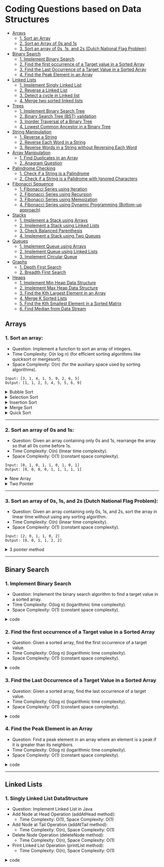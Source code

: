 # Coding Questions based on Data Structures

- [Arrays](#arrays)
  - [1. Sort an Array](#a1)
  - [2. Sort an Array of 0s and 1s](#a2)
  - [3. Sort an array of 0s, 1s, and 2s (Dutch National Flag Problem)](#a3)
- [Binary Search](#binary)
  - [1. Implement Binary Search](#b1)
  - [2. Find the first occurrence of a Target value in a Sorted Array](#b2)
  - [3. Find the Last Occurrence of a Target Value in a Sorted Array](#b3)
  - [4. Find the Peak Element in an Array](#b4)
- [Linked Lists](#linkedlists)
  - [1. Implement Singly Linked List](#l1) 
  - [2. Reverse a Linked List](#l2)
  - [3. Detect a cycle in Linked list](#l3)
  - [4. Merge two sorted linked lists](#l4)
- [Trees](#trees)
  - [1. Implement Binary Search Tree](#t1) 
  - [2. Binary Search Tree (BST) validation](#t2)
  - [3. Inorder Traversal of a Binary Tree](#t3)
  - [4. Lowest Common Ancestor in a Binary Tree](#t4)
- [String Manipulation](#stringm)
  - [1. Reverse a String](#sm1)
  - [2. Reverse Each Word in a String](#sm2)
  - [3. Reverse Words in a String without Reversing Each Word](#sm3)
- [Array Manipulation](#arraysm)
  - [1. Find Duplicates in an Array](#am1)
  - [2. Anagram Question](#am2)
- [Palindrome Checking](#palindrome)
  - [1. Check if a String is a Palindrome](#p1)
  - [2. Check if a String is a Palidrome with Ignored Characters](#p2)
- [Fibonacci Sequence](#fibonacci)
  - [1. Fibonacci Series using Iteration](#f1)
  - [2. Fibonacci Series using Recursion](#f2)
  - [3. Fibonacci Series using Memoization](#f3)
  - [4. Fibonacci Series using Dynamic Programming (Bottom-up approach)](#f4)
- [Stacks](#stacks)
  - [1. Implement a Stack using Arrays](#s1)
  - [2. Implement a Stack using Linked Lists](#s2)
  - [3. Check Balanced Parenthesis](#s3)
  - [4. Implement a Stack using Two Queues](#s4)
- [Queues](#queues)
  - [1. Implement Queue using Arrays](#q1)
  - [2. Implement Queue using Linked Lists](#q2)
  - [3. Implement Circular Queue](#q3)
- [Graphs](#graphs)
  - [1. Depth First Search](#g1)
  - [2. Breadth First Search](#g2)
- [Heaps](#heaps)
  - [1. Implement Min Heap Data Structure](#h1)
  - [2. Implement Max Heap Data Structure](#h2)
  - [3. Find the Kth Largest Element in an Array](#h3)
  - [4. Merge K Sorted Lists](#h4)
  - [5. Find the Kth Smallest Element in a Sorted Matrix](#h5)
  - [6. Find Median from Data Stream](#h6)

## Arrays <a id="arrays"></a>

### 1. Sort an array: <a id="a1"></a>

- Question: Implement a function to sort an array of integers.
- Time Complexity: O(n log n) (for efficient sorting algorithms like quicksort or mergesort).
- Space Complexity: O(n) (for the auxiliary space used by sorting algorithms).

```
Input: [3, 1, 4, 1, 5, 9, 2, 6, 5]
Output: [1, 1, 2, 3, 4, 5, 5, 6, 9]
```

<details>
<summary>Bubble Sort</summary>
<p>

<li> Time Complexity: O(n^2) (quadratic time complexity). </li>
<li> Space Complexity: O(1) (constant space complexity). </li>
  
```java
public class BubbleSort {
    public static void bubbleSort(int[] arr) {
        int n = arr.length;
        for (int i = 0; i < n - 1; i++) {
            for (int j = 0; j < n - i - 1; j++) {
                if (arr[j] > arr[j + 1]) {
                    // Swap arr[j] and arr[j + 1]
                    int temp = arr[j];
                    arr[j] = arr[j + 1];
                    arr[j + 1] = temp;
                }
            }
        }
    }

    public static void main(String[] args) {
        int[] arr = {64, 34, 25, 12, 22, 11, 90};
        bubbleSort(arr);
        for (int i : arr) {
            System.out.print(i + " "); // Output: 11 12 22 25 34 64 90
        }
    }
}


  
```
</p>
</details>

<details>
<summary>Selection Sort</summary>
<p>
- Time Complexity: O(n^2) (quadratic time complexity).
- Space Complexity: O(1) (constant space complexity).

  
```java
public class SelectionSort {
    public static void selectionSort(int[] arr) {
        int n = arr.length;
        for (int i = 0; i < n - 1; i++) {
            int minIdx = i;
            for (int j = i + 1; j < n; j++) {
                if (arr[j] < arr[minIdx]) {
                    minIdx = j;
                }
            }
            // Swap arr[minIdx] and arr[i]
            int temp = arr[minIdx];
            arr[minIdx] = arr[i];
            arr[i] = temp;
        }
    }

    public static void main(String[] args) {
        int[] arr = {64, 34, 25, 12, 22, 11, 90};
        selectionSort(arr);
        for (int i : arr) {
            System.out.print(i + " "); // Output: 11 12 22 25 34 64 90
        }
    }
}

```
</p>
</details>

<details>
<summary>Insertion Sort</summary>
<p>
- Time Complexity: O(n^2) (quadratic time complexity).
- Space Complexity: O(1) (constant space complexity).

```java
public class InsertionSort {
    public static void insertionSort(int[] arr) {
        int n = arr.length;
        for (int i = 1; i < n; i++) {
            int key = arr[i];
            int j = i - 1;
            while (j >= 0 && arr[j] > key) {
                arr[j + 1] = arr[j];
                j = j - 1;
            }
            arr[j + 1] = key;
        }
    }

    public static void main(String[] args) {
        int[] arr = {64, 34, 25, 12, 22, 11, 90};
        insertionSort(arr);
        for (int i : arr) {
            System.out.print(i + " "); // Output: 11 12 22 25 34 64 90
        }
    }
}

```

</p>
</details>

<details>
<summary>Merge Sort</summary>
<p>
- Time Complexity: O(n log n) (logarithmic time complexity).
- Space Complexity: O(n) (linear space complexity).

```java
public class MergeSort {
    public static void mergeSort(int[] arr) {
        if (arr.length < 2) return;
        int mid = arr.length / 2;
        int[] left = new int[mid];
        int[] right = new int[arr.length - mid];

        for (int i = 0; i < mid; i++) {
            left[i] = arr[i];
        }
        for (int i = mid; i < arr.length; i++) {
            right[i - mid] = arr[i];
        }

        mergeSort(left);
        mergeSort(right);
        merge(arr, left, right);
    }

    public static void merge(int[] arr, int[] left, int[] right) {
        int i = 0, j = 0, k = 0;
        while (i < left.length && j < right.length) {
            if (left[i] <= right[j]) {
                arr[k++] = left[i++];
            } else {
                arr[k++] = right[j++];
            }
        }
        while (i < left.length) {
            arr[k++] = left[i++];
        }
        while (j < right.length) {
            arr[k++] = right[j++];
        }
    }

    public static void main(String[] args) {
        int[] arr = {64, 34, 25, 12, 22, 11, 90};
        mergeSort(arr);
        for (int i : arr) {
            System.out.print(i + " "); // Output: 11 12 22 25 34 64 90
        }
    }
}


```

</p>
</details>

<details>
<summary>Quick Sort</summary>
<p>

- Time Complexity: O(n log n) on average, O(n^2) in the worst case.
- Space Complexity: O(log n) on average due to recursion stack
  
```java
public class QuickSort {
    public static void quickSort(int[] arr, int low, int high) {
        if (low < high) {
            int pi = partition(arr, low, high);
            quickSort(arr, low, pi - 1);
            quickSort(arr, pi + 1, high);
        }
    }

    public static int partition(int[] arr, int low, int high) {
        int pivot = arr[high];
        int i = (low - 1);
        for (int j = low; j < high; j++) {
            if (arr[j] <= pivot) {
                i++;
                int temp = arr[i];
                arr[i] = arr[j];
                arr[j] = temp;
            }
        }
        int temp = arr[i + 1];
        arr[i + 1] = arr[high];
        arr[high] = temp;
        return i + 1;
    }

    public static void main(String[] args) {
        int[] arr = {64, 34, 25, 12, 22, 11, 90};
        quickSort(arr, 0, arr.length - 1);
        for (int i : arr) {
            System.out.print(i + " "); // Output: 11 12 22 25 34 64 90
        }
    }
}

```
</p>
</details>

---

### 2. Sort an array of 0s and 1s: <a id="a2"></a>

- Question: Given an array containing only 0s and 1s, rearrange the array so that all 0s come before 1s.
- Time Complexity: O(n) (linear time complexity).
- Space Complexity: O(1) (constant space complexity).

```
Input: [0, 1, 0, 1, 1, 0, 1, 0, 1]
Output: [0, 0, 0, 0, 1, 1, 1, 1, 1]
```

<details>
<summary>New Array</summary>
<p>

```java
public class Main {
    public static void main(String[] args) {
        int[] arr = {1, 0, 1, 0, 1, 0, 0, 1};
        int[] rearrangedArr = rearrangeWithNewArray(arr);
        for (int num : rearrangedArr) {
            System.out.print(num + " ");
        }
    }

    public static int[] rearrangeWithNewArray(int[] arr) {
        int[] result = new int[arr.length];
        int index = 0;
        // First, add all 0s to the new array
        for (int num : arr) {
            if (num == 0) {
                result[index++] = 0;
            }
        }
        // Then, add all 1s to the new array
        for (int num : arr) {
            if (num == 1) {
                result[index++] = 1;
            }
        }
        return result;
    }
}

```
</p>
</details>

<details>
<summary>Two Pointer</summary>
<p>
  
```java
public class Main {
    public static void main(String[] args) {
        int[] arr = {1, 0, 1, 0, 1, 0, 0, 1};
        rearrangeWithTwoPointers(arr);
        for (int num : arr) {
            System.out.print(num + " ");
        }
    }

    public static void rearrangeWithTwoPointers(int[] arr) {
        int left = 0;
        int right = arr.length - 1;
        while (left < right) {
            // Move left pointer until it encounters 1
            while (arr[left] == 0 && left < right) {
                left++;
            }
            // Move right pointer until it encounters 0
            while (arr[right] == 1 && left < right) {
                right--;
            }
            // Swap 0 at left pointer with 1 at right pointer
            if (left < right) {
                arr[left++] = 0;
                arr[right--] = 1;
            }
        }
    }
}


```
</p>
</details>

--- 
### 3. Sort an array of 0s, 1s, and 2s (Dutch National Flag Problem): <a id="a3"></a>

- Question: Given an array containing only 0s, 1s, and 2s, sort the array in linear time without using any sorting algorithm.
- Time Complexity: O(n) (linear time complexity).
- Space Complexity: O(1) (constant space complexity).

```
Input: [2, 0, 1, 1, 0, 2]
Output: [0, 0, 1, 1, 2, 2]

```

<details>
<summary>3 pointer method</summary>
<p>

```java
public class SortColors {
    public static void sortColors(int[] nums) {
        int low = 0;
        int mid = 0;
        int high = nums.length - 1;
        
        while (mid <= high) {
            if (nums[mid] == 0) {
                swap(nums, low, mid);
                low++;
                mid++;
            } else if (nums[mid] == 1) {
                mid++;
            } else {
                swap(nums, mid, high);
                high--;
            }
        }
    }
    
    private static void swap(int[] nums, int i, int j) {
        int temp = nums[i];
        nums[i] = nums[j];
        nums[j] = temp;
    }

    public static void main(String[] args) {
        int[] nums = {2, 0, 1, 1, 0, 2};
        System.out.println("Original array: " + Arrays.toString(nums));
        sortColors(nums);
        System.out.println("Sorted array: " + Arrays.toString(nums));
    }
}

```

</p>
</details>

---

## Binary Search <a id="binary"></a>

### 1. Implement Binary Search <a id="b1"></a>

- Question: Implement the binary search algorithm to find a target value in a sorted array.
- Time Complexity: O(log n) (logarithmic time complexity).
- Space Complexity: O(1) (constant space complexity).

<details>
<summary>code</summary>
<p>

```java
public class BinarySearch {
    public static int binarySearch(int[] nums, int target) {
        int left = 0, right = nums.length - 1;
        while (left <= right) {
            int mid = left + (right - left) / 2;
            if (nums[mid] == target) {
                return mid;
            } else if (nums[mid] < target) {
                left = mid + 1;
            } else {
                right = mid - 1;
            }
        }
        return -1; // Target not found
    }

    public static void main(String[] args) {
        int[] nums = {1, 2, 3, 4, 5, 6, 7, 8, 9, 10};
        int target = 5;
        System.out.println(binarySearch(nums, target)); // Output: 4
    }
}

```

</p>
</details>


### 2. Find the first occurrence of a Target value in a Sorted Array <a id="b2"></a>

- Question: Given a sorted array, find the first occurrence of a target value.
- Time Complexity: O(log n) (logarithmic time complexity).
- Space Complexity: O(1) (constant space complexity).

<details>
<summary>code</summary>
<p>

```java
public class FirstOccurrenceBinarySearch {
    public static int findFirstOccurrence(int[] nums, int target) {
        int left = 0, right = nums.length - 1;
        int result = -1;
        while (left <= right) {
            int mid = left + (right - left) / 2;
            if (nums[mid] == target) {
                result = mid;
                right = mid - 1; // Continue searching in the left half
            } else if (nums[mid] < target) {
                left = mid + 1;
            } else {
                right = mid - 1;
            }
        }
        return result;
    }

    public static void main(String[] args) {
        int[] nums = {1, 2, 2, 2, 3, 4, 5};
        int target = 2;
        System.out.println(findFirstOccurrence(nums, target)); // Output: 1
    }
}

```

</p>
</details>

### 3. Find the Last Occurrence of a Target Value in a Sorted Array <a id="b3"></a>

- Question: Given a sorted array, find the last occurrence of a target value.
- Time Complexity: O(log n) (logarithmic time complexity).
- Space Complexity: O(1) (constant space complexity).

<details>
<summary>code</summary>
<p>

```java
public class LastOccurrenceBinarySearch {
    public static int findLastOccurrence(int[] nums, int target) {
        int left = 0, right = nums.length - 1;
        int result = -1;
        while (left <= right) {
            int mid = left + (right - left) / 2;
            if (nums[mid] == target) {
                result = mid;
                left = mid + 1; // Continue searching in the right half
            } else if (nums[mid] < target) {
                left = mid + 1;
            } else {
                right = mid - 1;
            }
        }
        return result;
    }

    public static void main(String[] args) {
        int[] nums = {1, 2, 2, 2, 3, 4, 5};
        int target = 2;
        System.out.println(findLastOccurrence(nums, target)); // Output: 3
    }
}

```

</p>
</details>

### 4. Find the Peak Element in an Array <a id="b4"></a>

- Question: Find a peak element in an array where an element is a peak if it is greater than its neighbors.
- Time Complexity: O(log n) (logarithmic time complexity).
- Space Complexity: O(1) (constant space complexity).

<details>
<summary>code</summary>
<p>

```java
public class PeakElementBinarySearch {
    public static int findPeakElement(int[] nums) {
        int left = 0, right = nums.length - 1;
        while (left < right) {
            int mid = left + (right - left) / 2;
            if (nums[mid] < nums[mid + 1]) {
                left = mid + 1;
            } else {
                right = mid;
            }
        }
        return left;
    }

    public static void main(String[] args) {
        int[] nums = {1, 2, 3, 1};
        System.out.println(findPeakElement(nums)); // Output: 2 (index of peak element 3)
    }
}

```

</p>
</details>

---
## Linked Lists <a id="linkedlists"></a>

### 1. Singly Linked List DataStructure <a id="l1"></a>

- Question: Implement Linked List in Java
- Add Node at Head Operation (addAtHead method):
  - Time Complexity: O(1), Space Complexity: O(1)
- Add Node at Tail Operation (addAtTail method):
  - Time Complexity: O(n), Space Complexity: O(1)
- Delete Node Operation (deleteNode method):
  - Time Complexity: O(n), Space Complexity: O(1)
- Print Linked List Operation (printList method):
  - Time Complexity: O(n), Space Complexity: O(1)

<details>
<summary>code</summary>
<p>

```java
class ListNode {
    int val;
    ListNode next;

    public ListNode(int val) {
        this.val = val;
        this.next = null;
    }
}

public class LinkedList {
    private ListNode head;

    public LinkedList() {
        this.head = null;
    }

    public void addAtHead(int val) {
        ListNode newNode = new ListNode(val);
        newNode.next = head;
        head = newNode;
    }

    public void addAtTail(int val) {
        ListNode newNode = new ListNode(val);
        if (head == null) {
            head = newNode;
            return;
        }
        ListNode current = head;
        while (current.next != null) {
            current = current.next;
        }
        current.next = newNode;
    }

    public void deleteNode(int val) {
        if (head == null) {
            return;
        }
        if (head.val == val) {
            head = head.next;
            return;
        }
        ListNode prev = null;
        ListNode current = head;
        while (current != null && current.val != val) {
            prev = current;
            current = current.next;
        }
        if (current != null) {
            prev.next = current.next;
        }
    }

    public void printList() {
        ListNode current = head;
        while (current != null) {
            System.out.print(current.val + " ");
            current = current.next;
        }
        System.out.println();
    }

    public static void main(String[] args) {
        LinkedList linkedList = new LinkedList();
        linkedList.addAtHead(1);
        linkedList.addAtTail(2);
        linkedList.addAtTail(3);
        linkedList.addAtTail(4);
        linkedList.printList(); // Output: 1 2 3 4
        linkedList.deleteNode(3);
        linkedList.printList(); // Output: 1 2 4
    }
}

```

### 2. Reverse a linked list: <a id="l2"></a>

- Question: Implement a function to reverse a singly linked list.
- Time Complexity: O(n) (linear time complexity).
- Space Complexity: O(1) (constant space complexity).

```
Original linked list:
1 2 3 4 5 
Reversed linked list:
5 4 3 2 1 
```

<details>
<summary>code</summary>
<p>

```java
class ListNode {
    int val;
    ListNode next;
    
    ListNode(int val) {
        this.val = val;
    }
}

public class ReverseLinkedList {
    public static ListNode reverseList(ListNode head) {
        ListNode prev = null;
        ListNode current = head;
        
        while (current != null) {
            ListNode nextTemp = current.next;
            current.next = prev;
            prev = current;
            current = nextTemp;
        }
        
        return prev;
    }

    public static void main(String[] args) {
        // Create a sample linked list: 1 -> 2 -> 3 -> 4 -> 5
        ListNode head = new ListNode(1);
        head.next = new ListNode(2);
        head.next.next = new ListNode(3);
        head.next.next.next = new ListNode(4);
        head.next.next.next.next = new ListNode(5);
        
        System.out.println("Original linked list:");
        printList(head);
        
        ListNode reversedHead = reverseList(head);
        
        System.out.println("Reversed linked list:");
        printList(reversedHead);
    }
    
    public static void printList(ListNode head) {
        ListNode current = head;
        while (current != null) {
            System.out.print(current.val + " ");
            current = current.next;
        }
        System.out.println();
    }
}

```

</p>
</details>

---
### 3. Detect a cycle in a linked list: <a id="l3"></a>

- Question: Write a function to detect if a linked list contains a cycle.
- Time Complexity: O(n) (linear time complexity).
- Space Complexity: O(1) (constant space complexity).

<details>
<summary>Floyd's Tortoise and Hare</summary>
<p>

```java
class ListNode {
    int val;
    ListNode next;
    
    ListNode(int val) {
        this.val = val;
    }
}

public class LinkedListCycle {
    public static boolean hasCycle(ListNode head) {
        if (head == null || head.next == null) {
            return false; // Empty or single-node list cannot have a cycle
        }
        
        ListNode slow = head;
        ListNode fast = head.next;
        
        while (slow != fast) {
            if (fast == null || fast.next == null) {
                return false; // Reached end of list, no cycle
            }
            slow = slow.next; // Move slow pointer by one step
            fast = fast.next.next; // Move fast pointer by two steps
        }
        
        return true; // Fast and slow pointers meet, indicating a cycle
    }

    public static void main(String[] args) {
        // Create a sample linked list with a cycle: 1 -> 2 -> 3 -> 4 -> 5 -> 2 (cycle)
        ListNode head = new ListNode(1);
        head.next = new ListNode(2);
        head.next.next = new ListNode(3);
        head.next.next.next = new ListNode(4);
        head.next.next.next.next = new ListNode(5);
        head.next.next.next.next.next = head.next; // Create cycle
        
        System.out.println("Does the linked list contain a cycle? " + hasCycle(head));
    }
}

```

</p>
</details>

--- 
### 4. Merge two sorted linked lists: <a id="l4"></a>

- Question: Given two sorted linked lists, merge them into a single sorted linked list.
- Time Complexity: O(n + m) where n and m are the lengths of the two linked lists.
- Space Complexity: O(1) (constant space complexity).

<details>
<summary>code</summary>
<p>

```java
class ListNode {
    int val;
    ListNode next;
    
    ListNode(int val) {
        this.val = val;
    }
}

public class MergeSortedLinkedLists {
    public static ListNode mergeTwoLists(ListNode l1, ListNode l2) {
        // Dummy node to serve as the head of the merged list
        ListNode dummy = new ListNode(-1);
        ListNode current = dummy;
        
        // Traverse both lists and compare their values
        while (l1 != null && l2 != null) {
            if (l1.val <= l2.val) {
                current.next = l1; // Link current to l1
                l1 = l1.next; // Move l1 to the next node
            } else {
                current.next = l2; // Link current to l2
                l2 = l2.next; // Move l2 to the next node
            }
            current = current.next; // Move current to the next node
        }
        
        // Append the remaining nodes of l1 or l2 (if any) to the merged list
        current.next = (l1 != null) ? l1 : l2;
        
        return dummy.next; // Return the head of the merged list (excluding the dummy node)
    }

    public static void main(String[] args) {
        // Create two sorted linked lists: 1 -> 2 -> 4 and 1 -> 3 -> 4
        ListNode l1 = new ListNode(1);
        l1.next = new ListNode(2);
        l1.next.next = new ListNode(4);
        
        ListNode l2 = new ListNode(1);
        l2.next = new ListNode(3);
        l2.next.next = new ListNode(4);
        
        System.out.println("Merged sorted linked list:");
        printList(mergeTwoLists(l1, l2));
    }
    
    public static void printList(ListNode head) {
        ListNode current = head;
        while (current != null) {
            System.out.print(current.val + " ");
            current = current.next;
        }
        System.out.println();
    }
}

```

</p>
</details>

---
## Trees <a id="trees"></a>

### 1. Implement a Binary Search Tree <a id="t1"></a>

- Question: Implement a Binary Search Tree
- Insert Operation:
  - Time Complexity: O(h), where h is the height of the tree. In the worst case, it can be O(n) for a skewed tree.
  - Space Complexity: O(1)
- Search Operation:
  - Time Complexity: O(h), where h is the height of the tree.
  - Space Complexity: O(1)
- Inorder Traversal (or any other traversal):
  - Time Complexity: O(n), where n is the number of nodes in the tree.
  - Space Complexity: O(h), where h is the height of the tree (space complexity due to recursive function calls).
- Delete Operation:
  - Time Complexity: O(h), where h is the height of the tree.
  - Space Complexity: O(1)

<details>
<summary>code</summary>
<p>

```java
class TreeNode {
    int val;
    TreeNode left;
    TreeNode right;

    public TreeNode(int val) {
        this.val = val;
        this.left = null;
        this.right = null;
    }
}

public class BinarySearchTree {
    private TreeNode root;

    public BinarySearchTree() {
        this.root = null;
    }

    public void insert(int val) {
        root = insertRecursive(root, val);
    }

    private TreeNode insertRecursive(TreeNode root, int val) {
        if (root == null) {
            root = new TreeNode(val);
            return root;
        }
        if (val < root.val) {
            root.left = insertRecursive(root.left, val);
        } else if (val > root.val) {
            root.right = insertRecursive(root.right, val);
        }
        return root;
    }

    public boolean search(int val) {
        return searchRecursive(root, val);
    }

    private boolean searchRecursive(TreeNode root, int val) {
        if (root == null) {
            return false;
        }
        if (val == root.val) {
            return true;
        }
        if (val < root.val) {
            return searchRecursive(root.left, val);
        }
        return searchRecursive(root.right, val);
    }

    public void inorder() {
        inorderRecursive(root);
    }

    private void inorderRecursive(TreeNode root) {
        if (root != null) {
            inorderRecursive(root.left);
            System.out.print(root.val + " ");
            inorderRecursive(root.right);
        }
    }

    public void delete(int val) {
        root = deleteRecursive(root, val);
    }

    private TreeNode deleteRecursive(TreeNode root, int val) {
        if (root == null) {
            return root;
        }
        if (val < root.val) {
            root.left = deleteRecursive(root.left, val);
        } else if (val > root.val) {
            root.right = deleteRecursive(root.right, val);
        } else {
            if (root.left == null) {
                return root.right;
            } else if (root.right == null) {
                return root.left;
            }
            root.val = findMin(root.right);
            root.right = deleteRecursive(root.right, root.val);
        }
        return root;
    }

    private int findMin(TreeNode root) {
        int minVal = root.val;
        while (root.left != null) {
            minVal = root.left.val;
            root = root.left;
        }
        return minVal;
    }

    public static void main(String[] args) {
        BinarySearchTree bst = new BinarySearchTree();
        bst.insert(8);
        bst.insert(3);
        bst.insert(10);
        bst.insert(1);
        bst.insert(6);
        bst.insert(4);
        bst.insert(7);
        bst.insert(14);
        bst.insert(13);

        System.out.println("Inorder traversal:");
        bst.inorder(); // Output: 1 3 4 6 7 8 10 13 14

        System.out.println("\nSearch 6: " + bst.search(6)); // Output: true
        System.out.println("Search 11: " + bst.search(11)); // Output: false

        bst.delete(3);
        System.out.println("\nInorder traversal after deleting 3:");
        bst.inorder(); // Output: 1 4 6 7 8 10 13 14
    }
}

```

</p>
</details>

### 2. Binary Search Tree (BST) validation: <a id="t2"></a>

- Question: Write a function to determine if a binary tree is a valid binary search tree.
- Time Complexity: O(n) (linear time complexity where n is the number of nodes in the tree).
- Space Complexity: O(h) where h is the height of the tree (space complexity due to recursion).

<details>
<summary>code</summary>
<p>

```java
class TreeNode {
    int val;
    TreeNode left;
    TreeNode right;
    
    TreeNode(int val) {
        this.val = val;
    }
}

public class ValidateBinarySearchTree {
    public static boolean isValidBST(TreeNode root) {
        return isValidBST(root, null, null);
    }
    
    private static boolean isValidBST(TreeNode node, Integer min, Integer max) {
        // Base case: an empty tree is a valid BST
        if (node == null) {
            return true;
        }
        
        // Check if the current node's value is within the valid range
        if ((min != null && node.val <= min) || (max != null && node.val >= max)) {
            return false;
        }
        
        // Recursively check the left and right subtrees with updated range constraints
        return isValidBST(node.left, min, node.val) && isValidBST(node.right, node.val, max);
    }

    public static void main(String[] args) {
        // Example 1: [2,1,3]
        TreeNode root1 = new TreeNode(2);
        root1.left = new TreeNode(1);
        root1.right = new TreeNode(3);
        System.out.println("Is the binary tree valid BST? " + isValidBST(root1)); // Output: true
        
        // Example 2: [5,1,4,null,null,3,6]
        TreeNode root2 = new TreeNode(5);
        root2.left = new TreeNode(1);
        root2.right = new TreeNode(4);
        root2.right.left = new TreeNode(3);
        root2.right.right = new TreeNode(6);
        System.out.println("Is the binary tree valid BST? " + isValidBST(root2)); // Output: false
    }
}

```

</p>
</details>

---
### 3. Inorder Traversal of a Binary Tree: <a id="t3"></a>

- Question: Implement an inorder traversal of a binary tree (recursive or iterative).
- Time Complexity: O(n) (linear time complexity where n is the number of nodes in the tree).
- Space Complexity: O(h) where h is the height of the tree (space complexity due to recursion or stack space in the iterative approach).

<details>
<summary>Recursive</summary>
<p>

```java
class TreeNode {
    int val;
    TreeNode left;
    TreeNode right;
    
    TreeNode(int val) {
        this.val = val;
    }
}

public class InorderTraversal {
    public static void inorderTraversalRecursive(TreeNode root) {
        if (root == null) {
            return;
        }
        inorderTraversalRecursive(root.left); // Traverse left subtree
        System.out.print(root.val + " "); // Visit current node
        inorderTraversalRecursive(root.right); // Traverse right subtree
    }

    public static void main(String[] args) {
        // Example: [1,null,2,3]
        TreeNode root = new TreeNode(1);
        root.right = new TreeNode(2);
        root.right.left = new TreeNode(3);
        
        System.out.println("Inorder traversal (recursive):");
        inorderTraversalRecursive(root); // Output: 1 3 2
    }
}

```

</p>
</details>

<details>
<summary>Iterative</summary>
<p>

```java
import java.util.Stack;

class TreeNode {
    int val;
    TreeNode left;
    TreeNode right;
    
    TreeNode(int val) {
        this.val = val;
    }
}

public class InorderTraversal {
    public static void inorderTraversalIterative(TreeNode root) {
        if (root == null) {
            return;
        }
        Stack<TreeNode> stack = new Stack<>();
        TreeNode current = root;
        while (current != null || !stack.isEmpty()) {
            // Traverse left subtree and push nodes onto the stack
            while (current != null) {
                stack.push(current);
                current = current.left;
            }
            // Visit the top node and move to its right subtree
            current = stack.pop();
            System.out.print(current.val + " ");
            current = current.right;
        }
    }

    public static void main(String[] args) {
        // Example: [1,null,2,3]
        TreeNode root = new TreeNode(1);
        root.right = new TreeNode(2);
        root.right.left = new TreeNode(3);
        
        System.out.println("Inorder traversal (iterative):");
        inorderTraversalIterative(root); // Output: 1 3 2
    }
}

```

</p>
</details>

---
### 4. Lowest Common Ancestor in a Binary Tree: <a id="t4"></a>

- Question: Given a binary tree, find the lowest common ancestor of two given nodes in the tree.
- Time Complexity: O(n) (linear time complexity where n is the number of nodes in the tree).
- Space Complexity: O(h) where h is the height of the tree (space complexity due to recursion).

```
Input : binary tree: [3,5,1,6,2,0,8,null,null,7,4]
Output : Lowest common ancestor of nodes 5 and 1 is: 3

```

<details>
<summary>code</summary>
<p>

```java
class TreeNode {
    int val;
    TreeNode left;
    TreeNode right;

    TreeNode(int val) {
        this.val = val;
    }
}

public class LowestCommonAncestor {
    public static TreeNode lowestCommonAncestor(TreeNode root, TreeNode p, TreeNode q) {
        if (root == null || root == p || root == q) {
            return root;
        }

        // Recursively search for the LCA in the left and right subtrees
        TreeNode leftLCA = lowestCommonAncestor(root.left, p, q);
        TreeNode rightLCA = lowestCommonAncestor(root.right, p, q);

        // If both nodes are found in different subtrees, the current root is the LCA
        if (leftLCA != null && rightLCA != null) {
            return root;
        }

        // If one node is found, return it (to propagate the LCA upwards)
        return (leftLCA != null) ? leftLCA : rightLCA;
    }

    public static void main(String[] args) {
        // Example binary tree: [3,5,1,6,2,0,8,null,null,7,4]
        TreeNode root = new TreeNode(3);
        root.left = new TreeNode(5);
        root.right = new TreeNode(1);
        root.left.left = new TreeNode(6);
        root.left.right = new TreeNode(2);
        root.right.left = new TreeNode(0);
        root.right.right = new TreeNode(8);
        root.left.right.left = new TreeNode(7);
        root.left.right.right = new TreeNode(4);

        TreeNode p = root.left;
        TreeNode q = root.right;

        TreeNode lca = lowestCommonAncestor(root, p, q);
        System.out.println("Lowest common ancestor of nodes " + p.val + " and " + q.val + " is: " + lca.val);
    }
}

```

</p>
</details>

---
## String Manipulation <a id="stringm"></a>

### 1. Reverse a String: <a id="sm1"></a>

- Question: Implement a function to reverse a given string.
- Time Complexity: O(n) (linear time complexity).
- Space Complexity: O(1) (constant space complexity).

- [Gfg article](https://www.geeksforgeeks.org/reverse-a-string-in-java/), [String vs StringBuffer vs String Builder](https://www.geeksforgeeks.org/string-vs-stringbuilder-vs-stringbuffer-in-java/)

- Objects of String are immutable.
- String class in Java does not have reverse() method, however, the StringBuilder class has built-in reverse() method.
- StringBuilder class do not have toCharArray() method, while String class does have toCharArray() method.

```
Input : Hello, World!
Output : !dlroW ,olleH
```

<details>
<summary>Brute Force with <code>String</code></summary>
<p>

```java
public class ReverseString {

    public static String reverseStringBruteForce(String s) {
        String reversed = "";
        for (int i = s.length() - 1; i >= 0; i--) {
            reversed += s.charAt(i);
        }
        return reversed;
    }

    public static void main(String[] args) {
        String inputString = "Hello, World!";
        System.out.println("Original String: " + inputString);
        System.out.println("Reversed String (Brute Force): " + reverseStringBruteForce(inputString));
    }
}
```
</p>
</details>

<details>
<summary>Two pointer - swap characters</summary>
<p>

```java
public class ReverseString {

    public static String reverseStringEfficient(String s) {
        char[] charArray = s.toCharArray();
        int left = 0;
        int right = charArray.length - 1;
        while (left < right) {
            char temp = charArray[left];
            charArray[left] = charArray[right];
            charArray[right] = temp;
            left++;
            right--;
        }
        return new String(charArray);
    }

    public static void main(String[] args) {
        String inputString = "Hello, World!";
        System.out.println("Original String: " + inputString);
        System.out.println("Reversed String (Efficient): " + reverseStringEfficient(inputString));
    }
}

```
</p>
</details>

<details>
<summary>using String Builder</summary>
<p>

```java
public class ReverseString {

    public static String reverseStringBruteForce(String s) {
        StringBuilder reversed = new StringBuilder();
        for (int i = s.length() - 1; i >= 0; i--) {
            reversed.append(s.charAt(i));
        }
        return reversed.toString();
    }

    public static void main(String[] args) {
        String inputString = "Hello, World!";
        System.out.println("Original String: " + inputString);
        System.out.println("Reversed String (Brute Force): " + reverseStringBruteForce(inputString));
    }
}

```

</p>
</details>

---

### 2. Reverse Each Word in a String: <a id="sm2"></a>

- Question: Given a string, reverse each word in the string while maintaining the order of words.
- Time Complexity: O(n) (linear time complexity).
- Space Complexity: O(n) (where n is the length of the string).
```
Input: s = "Let's take LeetCode contest"
Output: "s'teL ekat edoCteeL tsetnoc"
```

<details>
<summary>using reverseString (2 pointer) and string nuilder</summary>
<p>

```java
public class ReverseWords {
    public static String reverseString(String s) {
        char[] charArray = s.toCharArray();
        int left = 0;
        int right = charArray.length - 1;
        while (left < right) {
            char temp = charArray[left];
            charArray[left] = charArray[right];
            charArray[right] = temp;
            left++;
            right--;
        }
        return new String(charArray);
    }

    public static String reverseWords(String s) {
        String[] words = s.split(" "); // Split the string into words
        StringBuilder reversedString = new StringBuilder();
        for (String word : words) {
            // Reverse each word and append to the result string
            reversedString.append(reverseString(word)).append(" ");
        }
        return reversedString.toString().trim(); // Trim trailing space and return
    }

    public static void main(String[] args) {
        String s = "Let's take LeetCode contest";
        System.out.println("Original string: " + s);
        System.out.println("Reversed string: " + reverseWords(s)); // Output: "s'teL ekat edoCteeL tsetnoc"
    }
}

```

</p>
</details>

---
### 3. Reverse Words in a String Without Reversing Each Word: <a id="sm3"></a>

- Question: Reverse the order of words in a string without reversing each word individually.
- Time Complexity: O(n) (linear time complexity).
- Space Complexity: O(n) (where n is the length of the string).

```
Input: s = "the sky is blue"
Output: "blue is sky the"
```

<details>
<summary>code</summary>
<p>

```java
public class ReverseWordsInString {
    public static String reverseWords(String s) {
        StringBuilder reversedString = new StringBuilder();
        int end = s.length();

        for (int i = s.length() - 1; i >= 0; i--) {
            if (s.charAt(i) == ' ') {
                // Found a space, append the word
                reversedString.append(s.substring(i + 1, end)).append(" ");
                // Move the end pointer to the beginning of the current word
                end = i;
            }
        }

        // Append the first word
        reversedString.append(s.substring(0, end));

        return reversedString.toString();
    }

    public static void main(String[] args) {
        String s = "the sky is blue";
        System.out.println("Input: " + s);
        System.out.println("Output: " + reverseWords(s));
    }
}

```
</p>
</details>

---
## Array Manipulation <a id="arraysm"></a>

### 1. Find Duplicates in an Array: <a id="am1"></a>

- Question: Given an array of integers where each integer appears twice except for one, find the element that appears only once.
- Time Complexity: O(n) (linear time complexity).
- Space Complexity: O(1) (constant space complexity) for XOR and O(n) using HashSet.

<details>
<summary>using XOR</summary>
<p>

```java
public class SingleNumber {
    public static int findSingleNumber(int[] nums) {
        int result = 0;
        for (int num : nums) {
            result ^= num; // XOR operation cancels out duplicate occurrences, leaving only the single number
        }
        return result;
    }

    public static void main(String[] args) {
        int[] nums = {4, 1, 2, 1, 2};
        System.out.println("The single number is: " + findSingleNumber(nums)); // Output: 4
    }
}

```
</p>
</details>

<details>
<summary>using HashSet</summary>
<p>
  
```java
import java.util.HashSet;

public class SingleNumber {
    public static int findSingleNumber(int[] nums) {
        HashSet<Integer> set = new HashSet<>();
        for (int num : nums) {
            if (!set.add(num)) {
                // If the number is already present, remove it
                set.remove(num);
            }
        }
        // After iterating through the array, the set should contain only the single number
        return set.iterator().next();
    }

    public static void main(String[] args) {
        int[] nums = {4, 1, 2, 1, 2};
        System.out.println("The single number is: " + findSingleNumber(nums)); // Output: 4
    }
}

```
</p>
</details>

---
### 2. Anagram Question: <a id="am2"></a>

- Question: Given two strings, determine if they are anagrams of each other (contain the same characters with the same frequencies).
- Time Complexity: O(n) (linear time complexity).
- Space Complexity: O(1) (constant space complexity) assuming constant character set (e.g., ASCII).

<details>
<summary>using array</summary>
<p>

```java
public class Anagram {
    public static boolean areAnagrams(String s1, String s2) {
        if (s1 == null || s2 == null || s1.length() != s2.length()) {
            return false; // If either string is null or their lengths are different, they cannot be anagrams
        }
        int[] charCount = new int[256]; // Assuming ASCII character set
        for (char c : s1.toCharArray()) {
            charCount[c]++;
        }
        for (char c : s2.toCharArray()) {
            if (charCount[c] == 0) {
                return false; // If character frequency in s2 is higher than in s1, they cannot be anagrams
            }
            charCount[c]--;
        }
        return true; // If all character frequencies match, they are anagrams
    }

    public static void main(String[] args) {
        String s1 = "listen";
        String s2 = "silent";
        
        System.out.println("Are \"" + s1 + "\" and \"" + s2 + "\" anagrams? " + areAnagrams(s1, s2)); // true
    }
}

```

</p>
</details>

<details>
<summary>using hashmap</summary>
<p>

```java
import java.util.HashMap;

public class Anagram {
    public static boolean areAnagrams(String s1, String s2) {
        if (s1 == null || s2 == null || s1.length() != s2.length()) {
            return false; // If either string is null or their lengths are different, they cannot be anagrams
        }
        HashMap<Character, Integer> charCount = new HashMap<>();
        
        // Count characters in s1
        for (char c : s1.toCharArray()) {
            charCount.put(c, charCount.getOrDefault(c, 0) + 1);
        }
        
        // Compare characters in s2 with the counts in the map
        for (char c : s2.toCharArray()) {
            if (!charCount.containsKey(c)) {
                return false; // If a character in s2 is not present in the map, they cannot be anagrams
            }
            int count = charCount.get(c);
            if (count == 0) {
                return false; // If the count for a character in s2 is already 0, they cannot be anagrams
            }
            charCount.put(c, count - 1);
        }
        
        return true; // If all characters in s2 match with counts in the map, they are anagrams
    }

    public static void main(String[] args) {
        String s1 = "listen";
        String s2 = "silent";
        
        System.out.println("Are \"" + s1 + "\" and \"" + s2 + "\" anagrams? " + areAnagrams(s1, s2)); // true
    }
}

```
</p>
</details>

--- 

## Palindrome Checking <a id="palindrome"></a>

### 1. Check if a String is a Palindrome: <a id="p1"></a>

- Question: Determine if a given string is a palindrome (reads the same forwards and backwards).
- Time Complexity: O(n) (linear time complexity).
- Space Complexity: O(1) (constant space complexity).

<details>
<summary>code</summary>
<p>

```java
public class Palindrome {
    public static boolean isPalindrome(String str) {
        if (str == null || str.isEmpty()) {
            return true; // An empty string or null string is considered a palindrome
        }
        int left = 0;
        int right = str.length() - 1;
        while (left < right) {
            if (str.charAt(left) != str.charAt(right)) {
                return false;
            }
            left++;
            right--;
        }
        return true; // If the loop completes without returning false, the string is a palindrome
    }

    public static void main(String[] args) {
        String str1 = "racecar";
        String str2 = "hello";
        
        System.out.println("Is \"" + str1 + "\" a palindrome? " + isPalindrome(str1)); // true
        System.out.println("Is \"" + str2 + "\" a palindrome? " + isPalindrome(str2)); // false
    }
}

```

</p>
</details>

---
### 2. Check if a String is a Palindrome with Ignored Characters: <a id="p2"></a>

- Question: Determine if a given string is a palindrome after ignoring non-alphanumeric characters and considering case insensitivity.
- Time Complexity: O(n) (linear time complexity).
- Space Complexity: O(1) (constant space complexity).

<details>
<summary>code</summary>
<p>

```java
public class Palindrome {
    public static boolean isPalindrome(String str) {
        if (str == null || str.isEmpty()) {
            return true; // An empty string or null string is considered a palindrome
        }
        int left = 0;
        int right = str.length() - 1;
        while (left < right) {
            char leftChar = Character.toLowerCase(str.charAt(left));
            char rightChar = Character.toLowerCase(str.charAt(right));
            if (!Character.isLetterOrDigit(leftChar)) {
                left++;
            } else if (!Character.isLetterOrDigit(rightChar)) {
                right--;
            } else if (leftChar != rightChar) {
                return false;
            } else {
                left++;
                right--;
            }
        }
        return true; // If the loop completes without returning false, the string is a palindrome
    }

    public static void main(String[] args) {
        String str1 = "A man, a plan, a canal, Panama";
        String str2 = "race a car";
        
        System.out.println("Is \"" + str1 + "\" a palindrome? " + isPalindrome(str1)); // true
        System.out.println("Is \"" + str2 + "\" a palindrome? " + isPalindrome(str2)); // false
    }
}

```

</p>
</details>

---
 
## Fibonacci Sequence <a id="fibonacci"></a>

### 1. Fibonacci Series using Iteration: <a id="f1"></a>

- Question: Write an iterative function to generate the nth Fibonacci number.
- Time Complexity: O(n) (linear time complexity).
- Space Complexity: O(1) (constant space complexity).

<details>
<summary>using iterative method</summary>
<p>

```java
public class FibonacciIterative {
    public static int generateFibonacci(int n) {
        if (n <= 1) {
            return n; // Base case: Fibonacci(0) = 0, Fibonacci(1) = 1
        }
        int fib1 = 0;
        int fib2 = 1;
        int fib = 0;
        for (int i = 2; i <= n; i++) {
            fib = fib1 + fib2;
            fib1 = fib2;
            fib2 = fib;
        }
        return fib;
    }

    public static void main(String[] args) {
        int n = 10;
        System.out.println("Fibonacci(" + n + ") = " + generateFibonacci(n)); // Fibonacci(10) = 55
    }
}

```

</p>
</details>

---
### 2. Fibonacci Series using Recursion: <a id="f2"></a>

- Question: Write a recursive function to generate the nth Fibonacci number.
- Time Complexity: O(2^n) (exponential time complexity).
- Space Complexity: O(n) (space complexity due to recursion stack).

<details>
<summary>using recursion</summary>
<p>

```java
public class FibonacciRecursive {
    public static int generateFibonacci(int n) {
        if (n <= 1) {
            return n; // Base case: Fibonacci(0) = 0, Fibonacci(1) = 1
        }
        return generateFibonacci(n - 1) + generateFibonacci(n - 2); // Recursive call
    }

    public static void main(String[] args) {
        int n = 10;
        System.out.println("Fibonacci(" + n + ") = " + generateFibonacci(n)); // Fibonacci(10) = 55
    }
}

```

</p>
</details>

---
### 3. Fibonacci Series using Memoization: <a id="f3"></a>

- Question: Write a recursive function with memoization to generate the nth Fibonacci number.
- Time Complexity: O(n) (linear time complexity).
- Space Complexity: O(n) (space complexity due to memoization table).

<details>
<summary>using hashmap</summary>
<p>

```java
import java.util.HashMap;

public class FibonacciWithMemoization {
    private static HashMap<Integer, Integer> memo = new HashMap<>();

    public static int generateFibonacci(int n) {
        if (n <= 1) {
            return n; // Base case: Fibonacci(0) = 0, Fibonacci(1) = 1
        }
        if (memo.containsKey(n)) {
            return memo.get(n); // Return memoized value if already computed
        }
        int fib = generateFibonacci(n - 1) + generateFibonacci(n - 2);
        memo.put(n, fib); // Memoize the computed Fibonacci number
        return fib;
    }

    public static void main(String[] args) {
        int n = 10;
        System.out.println("Fibonacci(" + n + ") = " + generateFibonacci(n)); // Fibonacci(10) = 55
    }
}

```

</p>

</details>

---
### 4. Fibonacci Series using Dynamic Programming (Bottom-up approach): <a id="f4"></a>

- Question: Write a function to generate the nth Fibonacci number using dynamic programming (bottom-up approach).
- Time Complexity: O(n) (linear time complexity).
- Space Complexity: O(n) (space complexity due to storing previous results).

<details>
<summary>code</summary>
<p>

```java
public class Fibonacci {
    public static int generateFibonacci(int n) {
        if (n <= 1) {
            return n; // Base case: Fibonacci(0) = 0, Fibonacci(1) = 1
        }
        int[] fib = new int[n + 1];
        fib[0] = 0;
        fib[1] = 1;
        for (int i = 2; i <= n; i++) {
            fib[i] = fib[i - 1] + fib[i - 2]; // Dynamic programming: Fibonacci(i) = Fibonacci(i-1) + Fibonacci(i-2)
        }
        return fib[n];
    }

    public static void main(String[] args) {
        int n = 10;
        System.out.println("Fibonacci(" + n + ") = " + generateFibonacci(n)); // Fibonacci(10) = 55
    }
}

```

</p>
</details>

---
## Stacks <a id="stacks"></a>

### 1. Implement a Stack using Arrays: <a id="s1"></a>

- Question: Implement a stack data structure using arrays and support operations like push, pop, and peek.
- Time Complexity: O(1) for push, pop, and peek operations.
- Space Complexity: O(n) where n is the maximum capacity of the stack.

<details>
<summary>code</summary>
<p>

```java
public class Stack {
    private int[] array;
    private int top; // Index of the top element
    private int capacity; // Maximum capacity of the stack

    public Stack(int capacity) {
        this.capacity = capacity;
        this.array = new int[capacity];
        this.top = -1; // Stack is initially empty
    }

    // Push operation
    public void push(int data) {
        if (isFull()) {
            System.out.println("Stack is full. Cannot push.");
            return;
        }
        array[++top] = data;
    }

    // Pop operation
    public int pop() {
        if (isEmpty()) {
            System.out.println("Stack is empty. Cannot pop.");
            return -1;
        }
        return array[top--];
    }

    // Peek operation
    public int peek() {
        if (isEmpty()) {
            System.out.println("Stack is empty. Cannot peek.");
            return -1;
        }
        return array[top];
    }

    // Check if the stack is empty
    public boolean isEmpty() {
        return top == -1;
    }

    // Check if the stack is full
    public boolean isFull() {
        return top == capacity - 1;
    }

    public static void main(String[] args) {
        Stack stack = new Stack(5);

        stack.push(1);
        stack.push(2);
        stack.push(3);

        System.out.println("Top element: " + stack.peek()); // 3
        System.out.println("Popped element: " + stack.pop()); // 3
        System.out.println("Top element after pop: " + stack.peek()); // 2
    }
}


```
</p>
</details>

---
### 2. Implement a Stack using Linked Lists: <a id="s2"></a>

- Question: Implement a stack data structure using a linked list and support operations like push, pop, and peek.
- Time Complexity: O(1) for push, pop, and peek operations.
- Space Complexity: O(n) where n is the number of elements in the stack.

<details>
<summary>code</summary>
<p>

```java
class Node {
    int data;
    Node next;

    public Node(int data) {
        this.data = data;
        this.next = null;
    }
}

public class Stack {
    private Node top; // Top of the stack

    // Push operation
    public void push(int data) {
        Node newNode = new Node(data);
        newNode.next = top;
        top = newNode;
    }

    // Pop operation
    public int pop() {
        if (isEmpty()) {
            System.out.println("Stack is empty. Cannot pop.");
            return -1;
        }
        int data = top.data;
        top = top.next;
        return data;
    }

    // Peek operation
    public int peek() {
        if (isEmpty()) {
            System.out.println("Stack is empty. Cannot peek.");
            return -1;
        }
        return top.data;
    }

    // Check if the stack is empty
    public boolean isEmpty() {
        return top == null;
    }

    public static void main(String[] args) {
        Stack stack = new Stack();

        stack.push(1);
        stack.push(2);
        stack.push(3);

        System.out.println("Top element: " + stack.peek()); // 3
        System.out.println("Popped element: " + stack.pop()); // 3
        System.out.println("Top element after pop: " + stack.peek()); // 2
    }
}

```
</p>
</details>

---
### 3. Check Balanced Parentheses: <a id="s3"></a>

- Question: Given a string containing only parentheses, brackets, and braces, determine if the brackets are balanced.
- Time Complexity: O(n) (linear time complexity).
- Space Complexity: O(n) (space complexity due to the stack).

<details>
<summary>code</summary>
<p>

```java
import java.util.Stack;

public class BalancedBrackets {
    public static boolean isBalanced(String str) {
        Stack<Character> stack = new Stack<>();
        for (char c : str.toCharArray()) {
            if (c == '(' || c == '[' || c == '{') {
                stack.push(c);
            } else if (c == ')' || c == ']' || c == '}') {
                if (stack.isEmpty()) {
                    return false; // Closing bracket with no corresponding opening bracket
                }
                char top = stack.pop();
                if ((c == ')' && top != '(') || (c == ']' && top != '[') || (c == '}' && top != '{')) {
                    return false; // Mismatched brackets
                }
            }
        }
        return stack.isEmpty(); // Stack should be empty for balanced brackets
    }

    public static void main(String[] args) {
        String str1 = "{[()]}";
        String str2 = "{[()]";
        String str3 = "{[(])}";
        String str4 = "{[}";
        
        System.out.println("String 1 is balanced: " + isBalanced(str1));
        System.out.println("String 2 is balanced: " + isBalanced(str2));
        System.out.println("String 3 is balanced: " + isBalanced(str3));
        System.out.println("String 4 is balanced: " + isBalanced(str4));
    }
}

```
</p>
</details>

---
### 4. Implement a Stack using Two Queues: <a id="s4"></a>

- Question: Implement a stack data structure using two queues and support operations like push, pop, and peek.
- Time Complexity: O(1) for push operation, O(n) for pop operation (where n is the number of elements in the stack).
- Space Complexity: O(n) where n is the number of elements in the stack.

<details>
<summary>code</summary>
<p>

```java
import java.util.LinkedList;
import java.util.Queue;

public class StackWithQueues {
    private Queue<Integer> queue1;
    private Queue<Integer> queue2;

    public StackWithQueues() {
        queue1 = new LinkedList<>();
        queue2 = new LinkedList<>();
    }

    // Push operation
    public void push(int item) {
        queue1.offer(item);
    }

    // Pop operation
    public int pop() {
        if (isEmpty()) {
            System.out.println("Stack is empty. Cannot pop.");
            return -1;
        }
        // Move all elements except the last one to queue2
        while (queue1.size() > 1) {
            queue2.offer(queue1.poll());
        }
        int poppedItem = queue1.poll(); // Last element remaining in queue1 is the one to be popped
        // Swap queue1 and queue2 references
        Queue<Integer> temp = queue1;
        queue1 = queue2;
        queue2 = temp;
        return poppedItem;
    }

    // Peek operation
    public int peek() {
        if (isEmpty()) {
            System.out.println("Stack is empty. Cannot peek.");
            return -1;
        }
        int peekedItem = -1;
        while (!queue1.isEmpty()) {
            peekedItem = queue1.poll();
            queue2.offer(peekedItem);
        }
        // Swap queue1 and queue2 references
        Queue<Integer> temp = queue1;
        queue1 = queue2;
        queue2 = temp;
        return peekedItem;
    }

    // Check if the stack is empty
    public boolean isEmpty() {
        return queue1.isEmpty();
    }
}

```
</p>
</details>

--- 

## Queues <a id="queues"></a>

### 1. Implement a Queue using Arrays <a id="q1"></a>

- Question :  Implement a queue data structure using arrays and support operations like enqueue and dequeue.
- Time Complexity :
  - Bounded Queue (fixed size array) : O(1) for enqueue and O(n) for dequeue (as elements need to be shifted)
  - Unbounded Queue (dynamix resizing array) :  O(1) amortized for enqueue and O(1) dequeue operations.
- Space Complexity: O(n) where n is the maximum capacity of the queue.

<details>
<summary>Bounded Queue</summary>
<p>

```java
public class BoundedQueue {
    private int[] queue;
    private int front; // index of the front element
    private int rear; // index of the rear element
    private int capacity; // maximum capacity of the queue
    private int size; // current size of the queue

    public BoundedQueue(int capacity) {
        this.capacity = capacity;
        this.queue = new int[capacity];
        this.front = 0;
        this.rear = -1; // no elements initially
        this.size = 0;
    }

    // Enqueue operation
    public void enqueue(int item) {
        if (isFull()) {
            System.out.println("Queue is full. Cannot enqueue.");
            return;
        }
        rear = (rear + 1) % capacity; // Circular increment
        queue[rear] = item;
        size++;
    }

    // Dequeue operation
    public int dequeue() {
        if (isEmpty()) {
            System.out.println("Queue is empty. Cannot dequeue.");
            return -1;
        }
        int item = queue[front];
        front = (front + 1) % capacity; // Circular increment
        size--;
        return item;
    }

    // Check if the queue is full
    public boolean isFull() {
        return size == capacity;
    }

    // Check if the queue is empty
    public boolean isEmpty() {
        return size == 0;
    }

    // Get the front item without removing it
    public int peek() {
        if (isEmpty()) {
            System.out.println("Queue is empty. Cannot peek.");
            return -1;
        }
        return queue[front];
    }
}

```
</p>
</details>

<details>
<summary>Unbounded Queue</summary>
<p>

```java
public class UnboundedQueue {
    private int[] queue;
    private int front; // index of the front element
    private int rear; // index of the rear element
    private int capacity; // current capacity of the queue
    private int size; // current size of the queue

    public UnboundedQueue(int initialCapacity) {
        this.capacity = initialCapacity;
        this.queue = new int[initialCapacity];
        this.front = 0;
        this.rear = -1; // no elements initially
        this.size = 0;
    }

    // Enqueue operation
    public void enqueue(int item) {
        if (isFull()) {
            resize();
        }
        rear++;
        if (rear == capacity) {
            rear = 0; // Circular increment
        }
        queue[rear] = item;
        size++;
    }

    // Dequeue operation
    public int dequeue() {
        if (isEmpty()) {
            System.out.println("Queue is empty. Cannot dequeue.");
            return -1;
        }
        int item = queue[front];
        front++;
        if (front == capacity) {
            front = 0; // Circular increment
        }
        size--;
        return item;
    }

    // Check if the queue is full
    private boolean isFull() {
        return size == capacity;
    }

    // Check if the queue is empty
    public boolean isEmpty() {
        return size == 0;
    }

    // Get the front item without removing it
    public int peek() {
        if (isEmpty()) {
            System.out.println("Queue is empty. Cannot peek.");
            return -1;
        }
        return queue[front];
    }

    // Resize the array when full
    private void resize() {
        int newCapacity = capacity * 2; // Double the capacity
        int[] newQueue = new int[newCapacity];
        int i = 0;
        while (!isEmpty()) {
            newQueue[i++] = dequeue(); // Re-queue all elements to the new array
        }
        queue = newQueue;
        front = 0;
        rear = size - 1;
        capacity = newCapacity;
    }
}

```
</p>
</details>

---

### 2. Implement a Queue using Linked Lists <a id="q2"></a>

- Question: Implement a queue data structure using a linked list and support operations like enqueue and dequeue.
- Time Complexity: O(1) for enqueue and dequeue operations.
- Space Complexity: O(n) where n is the number of elements in the queue.

<details>
<summary>code</summary>
<p>

```java
class Node {
    int data;
    Node next;

    public Node(int data) {
        this.data = data;
        this.next = null;
    }
}

public class Queue {
    private Node front;
    private Node rear;

    public Queue() {
        this.front = null;
        this.rear = null;
    }

    // Enqueue operation
    public void enqueue(int data) {
        Node newNode = new Node(data);
        if (isEmpty()) {
            front = rear = newNode;
        } else {
            rear.next = newNode;
            rear = newNode;
        }
    }

    // Dequeue operation
    public int dequeue() {
        if (isEmpty()) {
            System.out.println("Queue is empty. Cannot dequeue.");
            return -1;
        }
        int data = front.data;
        if (front == rear) {
            front = rear = null;
        } else {
            front = front.next;
        }
        return data;
    }

    // Check if the queue is empty
    public boolean isEmpty() {
        return front == null;
    }

    // Get the front item without removing it
    public int peek() {
        if (isEmpty()) {
            System.out.println("Queue is empty. Cannot peek.");
            return -1;
        }
        return front.data;
    }
}

```
</p>
</details>

---

### 3. Implement a Circular Queue <a id="q3"></a>

- Question: Implement a circular queue data structure using arrays and support operations like enqueue and dequeue.
- Time Complexity: O(1) for enqueue and dequeue operations.
- Space Complexity: O(n) where n is the maximum capacity of the circular queue.

<details>
<summary>code</summary>
<p>

```java
public class CircularQueue {
    private int[] queue;
    private int front; // index of the front element
    private int rear; // index of the rear element
    private int size; // current size of the queue
    private int capacity; // maximum capacity of the queue

    public CircularQueue(int capacity) {
        this.capacity = capacity;
        this.queue = new int[capacity];
        this.front = 0;
        this.rear = -1; // no elements initially
        this.size = 0;
    }

    // Enqueue operation
    public void enqueue(int item) {
        if (isFull()) {
            System.out.println("Queue is full. Cannot enqueue.");
            return;
        }
        rear = (rear + 1) % capacity; // Circular increment
        queue[rear] = item;
        size++;
    }

    // Dequeue operation
    public int dequeue() {
        if (isEmpty()) {
            System.out.println("Queue is empty. Cannot dequeue.");
            return -1;
        }
        int item = queue[front];
        front = (front + 1) % capacity; // Circular increment
        size--;
        return item;
    }

    // Check if the queue is full
    public boolean isFull() {
        return size == capacity;
    }

    // Check if the queue is empty
    public boolean isEmpty() {
        return size == 0;
    }

    // Get the front item without removing it
    public int peek() {
        if (isEmpty()) {
            System.out.println("Queue is empty. Cannot peek.");
            return -1;
        }
        return queue[front];
    }
}

```

</p>
</details>

---

## Graphs <a id="graphs"></a>

### 1. Implement Depth First Search (DFS) <a id="g1"></a>

- Question: Implement the depth-first search (DFS) algorithm for a graph.
- Time Complexity: O(V + E) where V is the number of vertices and E is the number of edges.
- Space Complexity: O(V) for the recursion stack.

<details>
<summary>Dfs code</summary>
<p>

```java
import java.util.*;

public class DFS {
    private static class Graph {
        private int vertices;
        private LinkedList<Integer>[] adjList;

        Graph(int vertices) {
            this.vertices = vertices;
            adjList = new LinkedList[vertices];
            for (int i = 0; i < vertices; i++) {
                adjList[i] = new LinkedList<>();
            }
        }

        void addEdge(int src, int dest) {
            adjList[src].add(dest);
        }

        void DFS(int vertex) {
            boolean[] visited = new boolean[vertices];
            DFSUtil(vertex, visited);
        }

        void DFSUtil(int vertex, boolean[] visited) {
            visited[vertex] = true;
            System.out.print(vertex + " ");
            for (int adj : adjList[vertex]) {
                if (!visited[adj]) {
                    DFSUtil(adj, visited);
                }
            }
        }
    }

    public static void main(String[] args) {
        Graph graph = new Graph(4);
        graph.addEdge(0, 1);
        graph.addEdge(0, 2);
        graph.addEdge(1, 2);
        graph.addEdge(2, 0);
        graph.addEdge(2, 3);
        graph.addEdge(3, 3);

        graph.DFS(2); // Output: 2 0 1 3
    }
}

```
</p>
</details>


---

### 2. Implement Breadth First Search (BFS) <a id="g2"></a>

- Question: Implement the breadth-first search (BFS) algorithm for a graph.
- Time Complexity: O(V + E) where V is the number of vertices and E is the number of edges.
- Space Complexity: O(V) for the queue.

<details>
<summary>Bfs code</summary>
<p>

```java
import java.util.*;

public class BFS {
    private static class Graph {
        private int vertices;
        private LinkedList<Integer>[] adjList;

        Graph(int vertices) {
            this.vertices = vertices;
            adjList = new LinkedList[vertices];
            for (int i = 0; i < vertices; i++) {
                adjList[i] = new LinkedList<>();
            }
        }

        void addEdge(int src, int dest) {
            adjList[src].add(dest);
        }

        void BFS(int startVertex) {
            boolean[] visited = new boolean[vertices];
            LinkedList<Integer> queue = new LinkedList<>();

            visited[startVertex] = true;
            queue.add(startVertex);

            while (queue.size() != 0) {
                startVertex = queue.poll();
                System.out.print(startVertex + " ");

                for (int adj : adjList[startVertex]) {
                    if (!visited[adj]) {
                        visited[adj] = true;
                        queue.add(adj);
                    }
                }
            }
        }
    }

    public static void main(String[] args) {
        Graph graph = new Graph(4);
        graph.addEdge(0, 1);
        graph.addEdge(0, 2);
        graph.addEdge(1, 2);
        graph.addEdge(2, 0);
        graph.addEdge(2, 3);
        graph.addEdge(3, 3);

        graph.BFS(2); // Output: 2 0 3 1
    }
}

```
</p>
</details>

---

## Heaps <a id="heaps"></a>

### 1. Min Heap DataStructure <a id="h1"></a>

- Question : Implement MinHeap Datastructure in java
- Insert Operation:
  - Time Complexity: O(log n), Space Complexity: O(1)
- Extract Minimum Operation:
  - Time Complexity: O(log n), Space Complexity: O(1)
- Heapify Operation:
  - Time Complexity: O(log n), Space Complexity: O(1)
- Swap Operation:
  - Time Complexity: O(1), Space Complexity: O(1)
- Parent, Left Child, Right Child Calculation Operations:
  - Time Complexity: O(1), Space Complexity: O(1)
- Print Heap Operation:
  - Time Complexity: O(n), Space Complexity: O(1)
 
<details>
<summary>binary min heap</summary>
<p>

```java
public class MinHeap {
    private int[] heap;
    private int size;
    private int capacity;

    public MinHeap(int capacity) {
        this.capacity = capacity;
        this.size = 0;
        this.heap = new int[capacity + 1];
    }

    public void insert(int value) {
        if (size == capacity) {
            System.out.println("Heap is full. Cannot insert more elements.");
            return;
        }
        size++;
        heap[size] = value;
        int current = size;
        while (current > 1 && heap[current] < heap[parent(current)]) {
            swap(current, parent(current));
            current = parent(current);
        }
    }

    public int extractMin() {
        if (size == 0) {
            System.out.println("Heap is empty.");
            return -1;
        }
        int min = heap[1];
        heap[1] = heap[size];
        size--;
        heapify(1);
        return min;
    }

    private void heapify(int pos) {
        int left = leftChild(pos);
        int right = rightChild(pos);
        int smallest = pos;
        if (left <= size && heap[left] < heap[pos]) {
            smallest = left;
        }
        if (right <= size && heap[right] < heap[smallest]) {
            smallest = right;
        }
        if (smallest != pos) {
            swap(pos, smallest);
            heapify(smallest);
        }
    }

    private void swap(int i, int j) {
        int temp = heap[i];
        heap[i] = heap[j];
        heap[j] = temp;
    }

    private int parent(int pos) {
        return pos / 2;
    }

    private int leftChild(int pos) {
        return 2 * pos;
    }

    private int rightChild(int pos) {
        return 2 * pos + 1;
    }

    public void printHeap() {
        for (int i = 1; i <= size / 2; i++) {
            System.out.print(" PARENT : " + heap[i] + " LEFT CHILD : " + heap[2 * i]
                    + " RIGHT CHILD :" + heap[2 * i + 1]);
            System.out.println();
        }
    }

    public static void main(String[] args) {
        MinHeap minHeap = new MinHeap(10);
        minHeap.insert(10);
        minHeap.insert(20);
        minHeap.insert(15);
        minHeap.insert(40);
        minHeap.insert(50);
        minHeap.insert(100);
        minHeap.insert(25);
        minHeap.insert(45);
        System.out.println("Min-Heap:");
        minHeap.printHeap(); // Output: Min-Heap: PARENT : 10 LEFT CHILD : 20 RIGHT CHILD :15
                            // PARENT : 20 LEFT CHILD : 25 RIGHT CHILD :40 PARENT : 15 LEFT CHILD : 100
                            // RIGHT CHILD :45 PARENT : 40 LEFT CHILD : 50 RIGHT CHILD :45
        System.out.println("Extracted Min: " + minHeap.extractMin()); // Output: Extracted Min: 10
    }
}

```

</p>
</details>

### 2. Max Heap Data Structure <a id="h2"></a>

- Question : Implement Max Heap DataStructure
- Insert Operation:
  - Time Complexity: O(log n), Space Complexity: O(1)
- Extract Maximum Operation:
  - Time Complexity: O(log n), Space Complexity: O(1)
- Heapify Operation:
  - Time Complexity: O(log n), Space Complexity: O(1)
- Swap Operation:
  - Time Complexity: O(1), Space Complexity: O(1)
- Parent, Left Child, Right Child Calculation Operations:
  - Time Complexity: O(1), Space Complexity: O(1)
- Print Heap Operation:
  - Time Complexity: O(n), Space Complexity: O(1)
 
<details>
<summary>binary max heap</summary>
<p>

```java
public class MaxHeap {
    private int[] heap;
    private int size;
    private int capacity;

    public MaxHeap(int capacity) {
        this.capacity = capacity;
        this.size = 0;
        this.heap = new int[capacity + 1];
    }

    public void insert(int value) {
        if (size == capacity) {
            System.out.println("Heap is full. Cannot insert more elements.");
            return;
        }
        size++;
        heap[size] = value;
        int current = size;
        while (current > 1 && heap[current] > heap[parent(current)]) {
            swap(current, parent(current));
            current = parent(current);
        }
    }

    public int extractMax() {
        if (size == 0) {
            System.out.println("Heap is empty.");
            return -1;
        }
        int max = heap[1];
        heap[1] = heap[size];
        size--;
        heapify(1);
        return max;
    }

    private void heapify(int pos) {
        int left = leftChild(pos);
        int right = rightChild(pos);
        int largest = pos;
        if (left <= size && heap[left] > heap[pos]) {
            largest = left;
        }
        if (right <= size && heap[right] > heap[largest]) {
            largest = right;
        }
        if (largest != pos) {
            swap(pos, largest);
            heapify(largest);
        }
    }

    private void swap(int i, int j) {
        int temp = heap[i];
        heap[i] = heap[j];
        heap[j] = temp;
    }

    private int parent(int pos) {
        return pos / 2;
    }

    private int leftChild(int pos) {
        return 2 * pos;
    }

    private int rightChild(int pos) {
        return 2 * pos + 1;
    }

    public void printHeap() {
        for (int i = 1; i <= size / 2; i++) {
            System.out.print(" PARENT : " + heap[i] + " LEFT CHILD : " + heap[2 * i]
                    + " RIGHT CHILD :" + heap[2 * i + 1]);
            System.out.println();
        }
    }

    public static void main(String[] args) {
        MaxHeap maxHeap = new MaxHeap(10);
        maxHeap.insert(10);
        maxHeap.insert(20);
        maxHeap.insert(15);
        maxHeap.insert(40);
        maxHeap.insert(50);
        maxHeap.insert(100);
        maxHeap.insert(25);
        maxHeap.insert(45);
        System.out.println("Max-Heap:");
        maxHeap.printHeap(); // Output: Max-Heap: PARENT : 100 LEFT CHILD : 50 RIGHT CHILD :45
                             // PARENT : 50 LEFT CHILD : 40 RIGHT CHILD :25 PARENT : 45 LEFT CHILD : 20
                             // RIGHT CHILD :10
        System.out.println("Extracted Max: " + maxHeap.extractMax()); // Output: Extracted Max: 100
    }
}

```

</p>
</details>

---

### 3. Find the Kth Largest Element in an Array <a id="h3"></a>

- Question : Find the Kth largest element in an array using a min-heap.
- Time Complexity: O(n log k) where n is the size of the array and k is the value of K.
- Space Complexity: O(k) for maintaining the min-heap of size k.

<details>
<summary>code</summary>
<p>

```java
import java.util.PriorityQueue;

public class KthLargestElement {
    public static int findKthLargest(int[] nums, int k) {
        PriorityQueue<Integer> minHeap = new PriorityQueue<>();
        for (int num : nums) {
            minHeap.add(num);
            if (minHeap.size() > k) {
                minHeap.poll();
            }
        }
        return minHeap.peek();
    }

    public static void main(String[] args) {
        int[] nums = {3, 2, 1, 5, 6, 4};
        int k = 2;
        System.out.println("Kth largest element: " + findKthLargest(nums, k)); // Output: 5
    }
}

/*
When you call minHeap.poll(), it retrieves and removes the head (minimum) element of the min-heap. After the removal, the heap property is maintained, ensuring that the next smallest element becomes the new head of the heap.

Here's a breakdown of what minHeap.poll() does:

Retrieves the minimum element from the min-heap (the element at the root).
Removes this minimum element from the min-heap.
Rebalances the heap by adjusting the elements to ensure that the heap property (parent node is smaller than its children) is maintained.
*/

```

</p>
</details>

---
### 4. Merge K Sorted Lists <a id="h4"></a>

- Question: Merge k sorted linked lists and return it as one sorted list.
- Time Complexity: O(n log k) where n is the total number of nodes in all lists and k is the number of lists.
- Space Complexity: O(k) for maintaining the min-heap of size k

<details>
<summary>code</summary>
<p>

```java
import java.util.PriorityQueue;

public class MergeKSortedLists {
    private static class ListNode {
        int val;
        ListNode next;
        ListNode(int val) {
            this.val = val;
        }
    }

    public static ListNode mergeKLists(ListNode[] lists) {
        PriorityQueue<ListNode> minHeap = new PriorityQueue<>((a, b) -> a.val - b.val);
        for (ListNode node : lists) {
            if (node != null) {
                minHeap.add(node);
            }
        }

        ListNode dummy = new ListNode(-1);
        ListNode tail = dummy;
        while (!minHeap.isEmpty()) {
            ListNode minNode = minHeap.poll();
            tail.next = minNode;
            tail = tail.next;
            if (minNode.next != null) {
                minHeap.add(minNode.next);
            }
        }

        return dummy.next;
    }

    public static void main(String[] args) {
        ListNode[] lists = new ListNode[3];
        lists[0] = new ListNode(1);
        lists[0].next = new ListNode(4);
        lists[0].next.next = new ListNode(5);

        lists[1] = new ListNode(1);
        lists[1].next = new ListNode(3);
        lists[1].next.next = new ListNode(4);

        lists[2] = new ListNode(2);
        lists[2].next = new ListNode(6);

        ListNode mergedList = mergeKLists(lists);
        while (mergedList != null) {
            System.out.print(mergedList.val + " "); // Output: 1 1 2 3 4 4 5 6
            mergedList = mergedList.next;
        }
    }
}

```

</p>
</details>


---
### 5. Find the Kth Smallest Element in a Sorted Matrix <a id="h5"></a>

- Question: Given a n x n matrix where each of the rows and columns are sorted in ascending order, find the kth smallest element in the matrix.
- Time Complexity: O(k log n) where n is the size of the matrix (n x n).
- Space Complexity: O(n) for maintaining the min-heap.

<details>
<summary>code</summary>
<p>

```java
import java.util.PriorityQueue;

public class KthSmallestInMatrix {
    public static int kthSmallest(int[][] matrix, int k) {
        PriorityQueue<int[]> minHeap = new PriorityQueue<>((a, b) -> a[0] - b[0]);
        int n = matrix.length;
        for (int i = 0; i < n; i++) {
            minHeap.add(new int[]{matrix[i][0], i, 0});
        }
        int result = 0;
        for (int i = 0; i < k; i++) {
            int[] min = minHeap.poll();
            result = min[0];
            int row = min[1];
            int col = min[2];
            if (col < n - 1) {
                minHeap.add(new int[]{matrix[row][col + 1], row, col + 1});
            }
        }
        return result;
    }

    public static void main(String[] args) {
        int[][] matrix = {
            {1,  5,  9},
            {10, 11, 13},
            {12, 13, 15}
        };
        int k = 8;
        System.out.println("Kth smallest element: " + kthSmallest(matrix, k)); // Output: 13
    }
}

```

</p>
</details>


---
### 6. Find Median from Data Stream <a id="h6"></a>

- Question: Design a data structure that supports the following two operations:
  - `void addNum(int num)` - Add a integer number from the data stream to the data structure.
  - `double findMedian()` - Return the median of all elements so far.
- Time Complexity: O(log n) for adding a number and O(1) for finding the median.
- Space Complexity: O(n) for maintaining the max-heap and min-heap

<details>
<summary>code</summary>
<p>

```java
import java.util.PriorityQueue;

public class MedianFinder {
    PriorityQueue<Integer> minHeap;
    PriorityQueue<Integer> maxHeap;

    public MedianFinder() {
        minHeap = new PriorityQueue<>();
        maxHeap = new PriorityQueue<>((a, b) -> b - a);
    }

    public void addNum(int num) {
        maxHeap.add(num);
        minHeap.add(maxHeap.poll());
        if (maxHeap.size() < minHeap.size()) {
            maxHeap.add(minHeap.poll());
        }
    }

    public double findMedian() {
        if (maxHeap.size() == minHeap.size()) {
            return (maxHeap.peek() + minHeap.peek()) / 2.0;
        } else {
            return maxHeap.peek();
        }
    }

    public static void main(String[] args) {
        MedianFinder finder = new MedianFinder();
        finder.addNum(1);
        finder.addNum(2);
        System.out.println("Median: " + finder.findMedian()); // Output: 1.5
        finder.addNum(3);
        System.out.println("Median: " + finder.findMedian()); // Output: 2.0
    }
}

```

</p>
</details>

--- 

